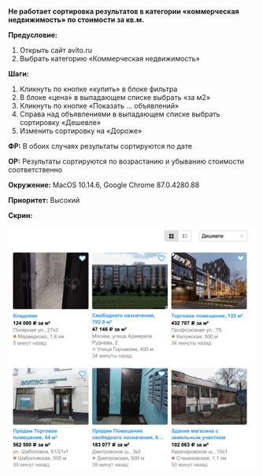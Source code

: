 **Не работает сортировка результатов в категории «коммерческая недвижимость» по стоимости за кв.м.**

**Предусловие:**
1. Открыть сайт avito.ru
2. Выбрать категорию «Коммерческая недвижимость»

**Шаги:**
1. Кликнуть по кнопке «купить» в блоке фильтра
2. В блоке «цена» в выпадающем списке выбрать «за м2»
3. Кликнуть по кнопке «Показать … объявлений»
4. Справа над объявлениями в выпадающем списке выбрать сортировку «Дешевле»
5. Изменить сортировку на «Дороже»

**ФР:** В обоих случаях результаты сортируются по дате

**ОР:** Результаты сортируются по возрастанию и убыванию стоимости соответственно

**Окружение:** MacOS 10.14.6, Google Chrome 87.0.4280.88

**Приоритет:** Высокий

**Скрин:**

![Image](https://github.com/mkarulina/QA-test-task/blob/master/bug_sorting-by-price-per-m2.png)
